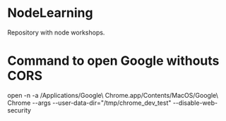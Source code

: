 # NodeLearning
Repository with node workshops. 

# Command to open Google withouts CORS
open -n -a /Applications/Google\ Chrome.app/Contents/MacOS/Google\ Chrome --args --user-data-dir="/tmp/chrome_dev_test" --disable-web-security